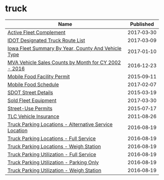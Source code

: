 # truck

Name | Published
---- | ---------
[Active Fleet Complement](../datasets/enxu-fgzb.md) | 2017&#x2011;03&#x2011;30
[IDOT Designated Truck Route List](../datasets/fe97-gy9p.md) | 2017&#x2011;03&#x2011;09
[Iowa Fleet Summary By Year, County And Vehicle Type](../datasets/6rrx-2vwt.md) | 2017&#x2011;01&#x2011;10
[MVA Vehicle Sales Counts by Month for CY 2002 - 2016](../datasets/un65-7ipd.md) | 2016&#x2011;12&#x2011;23
[Mobile Food Facility Permit](../datasets/rqzj-sfat.md) | 2015&#x2011;09&#x2011;11
[Mobile Food Schedule](../datasets/jjew-r69b.md) | 2017&#x2011;02&#x2011;07
[SDOT Street Details](../datasets/njkx-jbip.md) | 2015&#x2011;03&#x2011;19
[Sold Fleet Equipment](../datasets/y6ef-jf2w.md) | 2017&#x2011;03&#x2011;30
[Street-Use Permits](../datasets/b6tj-gt35.md) | 2015&#x2011;07&#x2011;17
[TLC Vehicle Insurance](../datasets/cw8b-zbc3.md) | 2011&#x2011;08&#x2011;26
[Truck Parking Locations - Alternative Service Location](../datasets/p594-nfrt.md) | 2016&#x2011;08&#x2011;19
[Truck Parking Locations - Full Service](../datasets/waz4-9ac7.md) | 2016&#x2011;08&#x2011;19
[Truck Parking Locations - Weigh Station](../datasets/2sb8-ckmi.md) | 2016&#x2011;08&#x2011;19
[Truck Parking Utilization - Full Service](../datasets/p796-qvyc.md) | 2016&#x2011;08&#x2011;19
[Truck Parking Utilization - Parking Only](../datasets/4dfe-ikq6.md) | 2016&#x2011;08&#x2011;19
[Truck Parking Utilization - Weigh Station](../datasets/pcia-gz2m.md) | 2016&#x2011;08&#x2011;19

